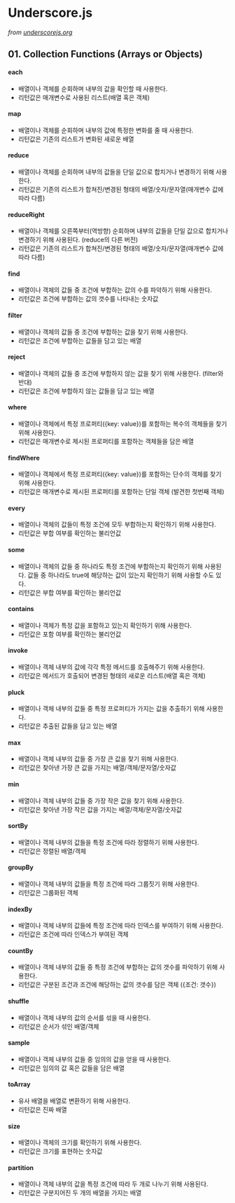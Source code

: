 # Underscore.js
_from [underscorejs.org](http://underscorejs.org/)_


## 01. Collection Functions (Arrays or Objects)
#### each
- 배열이나 객체를 순회하며 내부의 값을 확인할 때 사용한다.
- 리턴값은 매개변수로 사용된 리스트(배열 혹은 객체)

#### map
- 배열이나 객체를 순회하며 내부의 값에 특정한 변화를 줄 때 사용한다.
- 리턴값은 기존의 리스트가 변화된 새로운 배열

#### reduce
- 배열이나 객체를 순회하며 내부의 값들을 단일 값으로 합치거나 변경하기 위해 사용한다.
- 리턴값은 기존의 리스트가 합쳐진/변경된 형태의 배열/숫자/문자열(매개변수 값에 따라 다름)

#### reduceRight
- 배열이나 객체를 오른쪽부터(역방향) 순회하며 내부의 값들을 단일 값으로 합치거나 변경하기 위해 사용된다. (reduce의 다른 버전)
- 리턴값은 기존의 리스트가 합쳐진/변경된 형태의 배열/숫자/문자열(매개변수 값에 따라 다름)

#### find
- 배열이나 객체의 값들 중 조건에 부합하는 값의 수를 파악하기 위해 사용한다.
- 리턴값은 조건에 부합하는 값의 갯수를 나타내는 숫자값

#### filter
- 배열이나 객체의 값들 중 조건에 부합하는 값을 찾기 위해 사용한다.
- 리턴값은 조건에 부합하는 값들을 담고 있는 배열

#### reject
- 배열이나 객체의 값들 중 조건에 부합하지 않는 값을 찾기 위해 사용한다. (filter와 반대)
- 리턴값은 조건에 부합하지 않는 값들을 담고 있는 배열

#### where
- 배열이나 객체에서 특정 프로퍼티({key: value})를 포함하는 복수의 객체들을 찾기 위해 사용한다.
- 리턴값은 매개변수로 제시된 프로퍼티를 포함하는 객체들을 담은 배열

#### findWhere
- 배열이나 객체에서 특정 프로퍼티({key: value})를 포함하는 단수의 객체를 찾기 위해 사용한다.
- 리턴값은 매개변수로 제시된 프로퍼티를 포함하는 단일 객체 (발견한 첫번째 객체)

#### every
- 배열이나 객체의 값들이 특정 조건에 모두 부합하는지 확인하기 위해 사용한다.
- 리턴값은 부합 여부를 확인하는 불리언값

#### some
- 배열이나 객체의 값들 중 하나라도 특정 조건에 부합하는지 확인하기 위해 사용된다. 값들 중 하나라도 true에 해당하는 값이 있는지 확인하기 위해 사용할 수도 있다.
- 리턴값은 부합 여부를 확인하는 불리언값

#### contains
- 배열이나 객체가 특정 값을 포함하고 있는지 확인하기 위해 사용한다.
- 리턴값은 포함 여부를 확인하는 불리언값

#### invoke
- 배열이나 객체 내부의 값에 각각 특정 메서드를 호출해주기 위해 사용한다.
- 리턴값은 메서드가 호출되어 변경된 형태의 새로운 리스트(배열 혹은 객체)

#### pluck
- 배열이나 객체 내부의 값들 중 특정 프로퍼티가 가지는 값을 추출하기 위해 사용한다.
- 리턴값은 추출된 값들을 담고 있는 배열

#### max
- 배열이나 객체 내부의 값들 중 가장 큰 값을 찾기 위해 사용한다.
- 리턴값은 찾아낸 가장 큰 값을 가지는 배열/객체/문자열/숫자값

#### min
- 배열이나 객체 내부의 값들 중 가장 작은 값을 찾기 위해 사용한다.
- 리턴값은 찾아낸 가장 작은 값을 가지는 배열/객체/문자열/숫자값

#### sortBy
- 배열이나 객체 내부의 값들을 특정 조건에 따라 정렬하기 위해 사용한다.
- 리턴값은 정렬된 배열/객체

#### groupBy
- 배열이나 객체 내부의 값들을 특정 조건에 따라 그룹짓기 위해 사용한다.
- 리턴값은 그룹화된 객체

#### indexBy
- 배열이나 객체 내부의 값들에 특정 조건에 따라 인덱스를 부여하기 위해 사용한다.
- 리턴값은 조건에 따라 인덱스가 부여된 객체

#### countBy
- 배열이나 객체 내부의 값들 중 특정 조건에 부합하는 값의 갯수를 파악하기 위해 사용한다.
- 리턴값은 구분된 조건과 조건에 해당하는 값의 갯수를 담은 객체 ({조건: 갯수})

#### shuffle
- 배열이나 객체 내부의 값의 순서를 섞을 때 사용한다.
- 리턴값은 순서가 섞인 배열/객체

#### sample
- 배열이나 객체 내부의 값들 중 임의의 값을 얻을 때 사용한다.
- 리턴값은 임의의 값 혹은 값들을 담은 배열

#### toArray
- 유사 배열을 배열로 변환하기 위해 사용한다.
- 리턴값은 진짜 배열

#### size
- 배열이나 객체의 크기를 확인하기 위해 사용한다.
- 리턴값은 크기를 표현하는 숫자값

#### partition
- 배열이나 객체 내부의 값을 특정 조건에 따라 두 개로 나누기 위해 사용된다.
- 리턴값은 구분지어진 두 개의 배열을 가지는 배열
